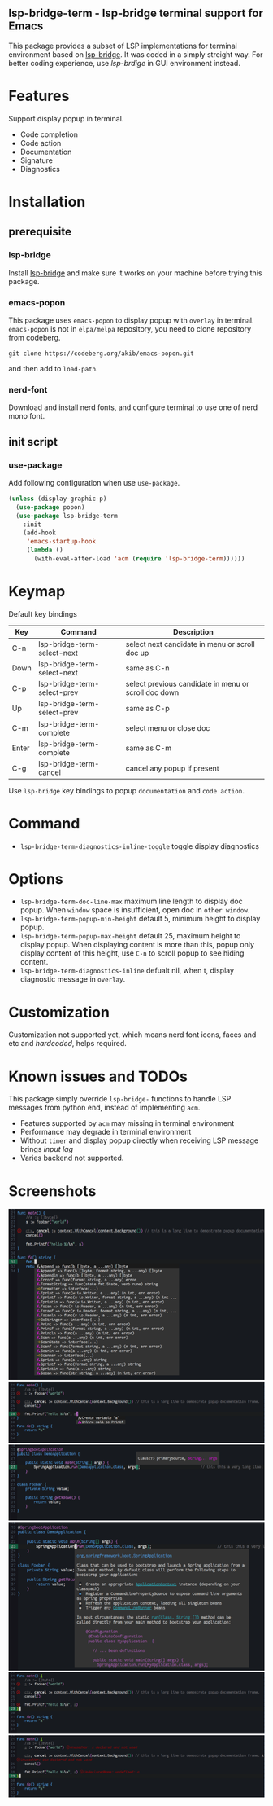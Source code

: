 lsp-bridge-term - lsp-bridge terminal support for Emacs
---
This package provides a subset of LSP implementations for terminal environment based on [lsp-bridge](https://github.com/manateelazycat/lsp-bridge). It was coded in a simply streight way. For better coding experience, use *lsp-brdige* in GUI environment instead.

# Features
Support display popup in terminal.
- Code completion
- Code action
- Documentation
- Signature
- Diagnostics

# Installation
## prerequisite
### lsp-bridge
Install [lsp-bridge](https://github.com/manateelazycat/lsp-bridge) and make sure it works on your machine before trying this package.

### emacs-popon
This package uses `emacs-popon` to display popup with `overlay` in terminal.
`emacs-popon` is not in `elpa/melpa` repository, you need to clone repository from codeberg.
```shell
git clone https://codeberg.org/akib/emacs-popon.git
```
and then add  to `load-path`.

### nerd-font
Download and install nerd fonts, and configure terminal to use one of nerd mono font.

## init script
### use-package
Add following configuration when use `use-package`.
```lisp
(unless (display-graphic-p)
  (use-package popon)
  (use-package lsp-bridge-term
    :init
    (add-hook
     'emacs-startup-hook
     (lambda ()
       (with-eval-after-load 'acm (require 'lsp-bridge-term))))))
```
# Keymap
Default key bindings

| Key   | Command                     | Description                                          |
|-------|-----------------------------|------------------------------------------------------|
| C-n   | lsp-bridge-term-select-next | select next candidate in menu or scroll doc up       |
| Down  | lsp-bridge-term-select-next | same as C-n                                          |
| C-p   | lsp-bridge-term-select-prev | select previous candidate in menu or scroll doc down |
| Up    | lsp-bridge-term-select-prev | same as C-p                                          |
| C-m   | lsp-bridge-term-complete    | select menu or close doc                             |
| Enter | lsp-bridge-term-complete    | same as C-m                                          |
| C-g   | lsp-bridge-term-cancel      | cancel any popup if present                          |

Use `lsp-bridge` key bindings to popup `documentation` and `code action`.
# Command
- `lsp-bridge-term-diagnostics-inline-toggle` toggle display diagnostics 

# Options
- `lsp-bridge-term-doc-line-max` maximum line length to display doc popup. When `window` space is insufficient, open doc in `other window`.
- `lsp-bridge-term-popup-min-height` default 5, minimum height to display popup.
- `lsp-bridge-term-popup-max-height` default 25, maximum height to display popup. When displaying content is more than this, popup only display content of this height, use `C-n` to scroll popup to see hiding content.
- `lsp-bridge-term-diagnostics-inline` defualt nil, when t, display diagnostic message in `overlay`.

# Customization
Customization not supported yet, which means nerd font icons, faces and etc and *hardcoded*, helps required.

# Known issues and TODOs
This package simply override `lsp-bridge-` functions to handle LSP messages from python end, instead of implementing `acm`.
- Features supported by `acm` may missing in terminal environment
- Performance may degrade in terminal environment
- Without `timer` and display popup directly when receiving LSP message brings *input lag*
- Varies backend not supported.

# Screenshots
![code completion](screenshots/code-completion-popup-menu.png "Code Completion")
![code action](screenshots/code-action-popup-menu.png "Code Action")
![signature](screenshots/signature-popup.png "Signature")
![documentation](screenshots/doc-popup.png "Documentation")
![diagnostic indicator](screenshots/diagnostic-indicator-overlay.png "Diagnostic Indicator")
![diagnostic message](screenshots/diagnostic-message-overlay.png "Diagnostic Message")
